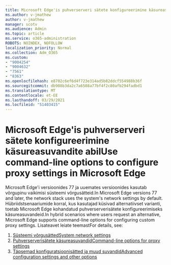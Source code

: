 ```yaml
---
title: Microsoft Edge'is puhverserveri sätete konfigureerimine käsureasuvandite abil
ms.author: v-jmathew
author: v-jmathew
manager: scotv
ms.audience: Admin
ms.topic: article
ms.service: o365-administration
ROBOTS: NOINDEX, NOFOLLOW
localization_priority: Normal
ms.collection: Adm_O365
ms.custom:
- "9004254"
- "9004632"
- "7561"
- "8363"
ms.openlocfilehash: e8702c6ef6d4f723e314ad5b82ddcf554988b36f
ms.sourcegitcommit: db908b3da2c7a6508a77bf4f2c80afb294fadbd1
ms.translationtype: MT
ms.contentlocale: et-EE
ms.lasthandoff: 03/29/2021
ms.locfileid: "51403415"
---
```

# <a name="use-command-line-options-to-configure-proxy-settings-in-microsoft-edge"></a><span data-ttu-id="20df2-102">Microsoft Edge'is puhverserveri sätete konfigureerimine käsureasuvandite abil</span><span class="sxs-lookup"><span data-stu-id="20df2-102">Use command-line options to configure proxy settings in Microsoft Edge</span></span>

<span data-ttu-id="20df2-103">Microsoft Edge'i versioonides 77 ja uuemates versioonides kasutab võrgupinu vaikimisi süsteemi võrgusätteid.</span><span class="sxs-lookup"><span data-stu-id="20df2-103">In Microsoft Edge versions 77 and later, the network stack uses the system's network settings by default.</span></span> <span data-ttu-id="20df2-104">Hübriidstsenaariumide korral, kus kasutajad küsivad alternatiivset varianti, toetab Microsoft Edge kohandatud puhverserverisätete konfigureerimiseks käsureasuvandeid.</span><span class="sxs-lookup"><span data-stu-id="20df2-104">In hybrid scenarios where users request an alternative, Microsoft Edge supports command-line options for configuring custom proxy settings.</span></span> <span data-ttu-id="20df2-105">Lisateavet leiate teemast</span><span class="sxs-lookup"><span data-stu-id="20df2-105">For details, see:</span></span>

1. [<span data-ttu-id="20df2-106">Süsteemi võrgusätted</span><span class="sxs-lookup"><span data-stu-id="20df2-106">System network settings</span></span>](https://go.microsoft.com/fwlink/?linkid=2133962)
2. [<span data-ttu-id="20df2-107">Puhverserverisätete käsureasuvandid</span><span class="sxs-lookup"><span data-stu-id="20df2-107">Command-line options for proxy settings</span></span>](https://go.microsoft.com/fwlink/?linkid=2134292)
3. [<span data-ttu-id="20df2-108">Täpsemad konfiguratsioonisätted ja muud suvandid</span><span class="sxs-lookup"><span data-stu-id="20df2-108">Advanced configuration settings and other options</span></span>](https://go.microsoft.com/fwlink/?linkid=2134293)
